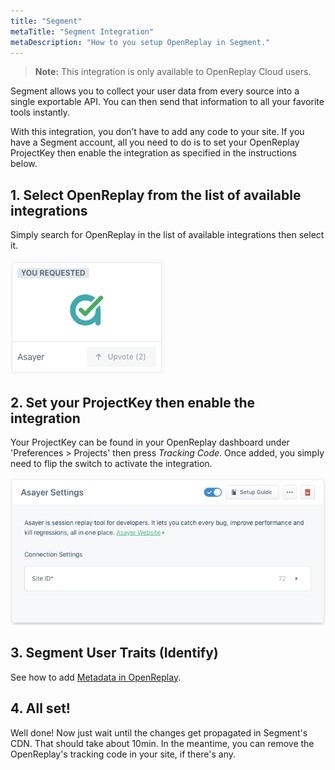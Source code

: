 ```yaml
---
title: "Segment"
metaTitle: "Segment Integration"
metaDescription: "How to you setup OpenReplay in Segment."
---
```


> **Note:** This integration is only available to OpenReplay Cloud users.

Segment allows you to collect your user data from every source into a single exportable API. You can then send that information to all your favorite tools instantly.

With this integration, you don’t have to add any code to your site. If you have a Segment account, all you need to do is to set your OpenReplay ProjectKey then enable the integration as specified in the instructions below.

## 1. Select OpenReplay from the list of available integrations

Simply search for OpenReplay in the list of available integrations then select it.

![OpenReplay in Integrations List](../static/segment-1.png#center)

## 2. Set your ProjectKey then enable the integration

Your ProjectKey can be found in your OpenReplay dashboard under 'Preferences > Projects' then press *Tracking Code*. Once added, you simply need to flip the switch to activate the integration.

![OpenReplay Settings](../static/segment-2.png#center)

## 3. Segment User Traits (Identify)

See how to add [Metadata in OpenReplay](/installation/metadata).

## 4. All set!

Well done! Now just wait until the changes get propagated in Segment's CDN. That should take about 10min. In the meantime, you can remove the OpenReplay's tracking code in your site, if there's any.
